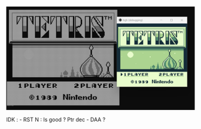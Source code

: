 
![Vue de l'écran principal](img/main_screen.png?raw=true "Ecran principal")


IDK :
    - RST N : Is good ? Ptr dec
    - DAA ?
